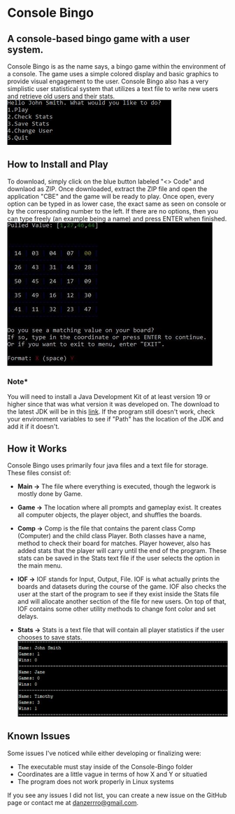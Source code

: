 # Console Bingo
## A console-based bingo game with a user system.

Console Bingo is as the name says, a bingo game within the environment of a console. 
The game uses a simple colored display and basic graphics to provide visual engagement to the user.
Console Bingo also has a very simplistic user statistical system that utilizes a text file to write new users and retrieve old users and their stats.<br>
![Menu Screen](Images/mainmenu.jpg)

## How to Install and Play
To download, simply click on the blue button labeled "<> Code" and downlaod as ZIP. 
Once downloaded, extract the ZIP file and open the application "CBE" and the game will be ready to play.
Once open, every option can be typed in as lower case, the exact same as seen on console or by the corresponding number to the left.
If there are no options, then you can type freely (an example being a name) and press ENTER when finished.<br>
![Game Board](Images/gamescreen.jpg)

### Note*
You will need to install a Java Development Kit of at least version 19 or higher since that was what version it was developed on. 
The download to the latest JDK will be in this <a href="https://www.oracle.com/java/technologies/downloads/#java8"> link</a>.
If the program still doesn't work, check your environment variables to see if "Path" has the location of the JDK and add it if it doesn't.

## How it Works
Console Bingo uses primarily four java files and a text file for storage. These files consist of:<br>
* <b>Main -></b>	The file where everything is executed, though the legwork is mostly done by Game.

* <b>Game -></b>	The location where all prompts and gameplay exist. 
It creates all computer objects, the player object, and shuffles the boards.

* <b>Comp -></b>	Comp is the file that contains the parent class Comp (Computer) and the child class Player. 
Both classes have a name, method to check their board for matches. Player however, also has added stats that the player will carry until the end of the program.
These stats can be saved in the Stats text file if the user selects the option in the main menu.

* <b>IOF -></b>		IOF stands for Input, Output, File. IOF is what actually prints the boards and datasets during the course of the game.
IOF also checks the user at the start of the program to see if they exist inside the Stats file and will allocate another section of the file for new users.
On top of that, IOF contains some other utility methods to change font color and set delays.

* <b>Stats -></b> Stats is a text file that will contain all player statistics if the user chooses to save stats.<br>
![Saves](Images/saves.jpg)

## Known Issues
Some issues I've noticed while either developing or finalizing were:

* The executable must stay inside of the Console-Bingo folder
* Coordinates are a little vague in terms of how X and Y or situatied
* The program does not work properly in Linux systems

If you see any issues I did not list, you can create a new issue on the GitHub page or contact me at danzerrro@gmail.com.


 
